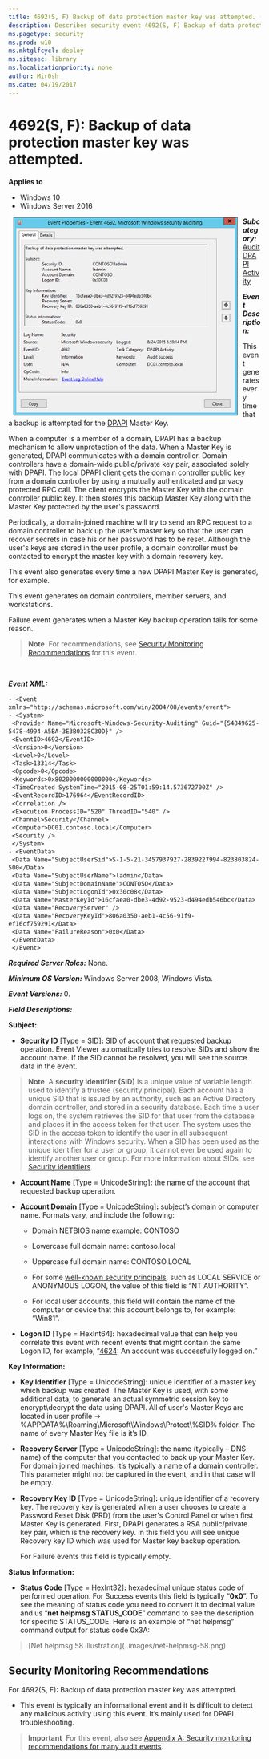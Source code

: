 ```yaml
---
title: 4692(S, F) Backup of data protection master key was attempted. (Windows 10)
description: Describes security event 4692(S, F) Backup of data protection master key was attempted.
ms.pagetype: security
ms.prod: w10
ms.mktglfcycl: deploy
ms.sitesec: library
ms.localizationpriority: none
author: Mir0sh
ms.date: 04/19/2017
---
```


# 4692(S, F): Backup of data protection master key was attempted.

**Applies to**
-   Windows 10
-   Windows Server 2016


<img src="images/event-4692.png" alt="Event 4692 illustration" width="448" height="396" hspace="10" align="left" />

***Subcategory:***&nbsp;[Audit DPAPI Activity](audit-dpapi-activity.md)

***Event Description:***

This event generates every time that a backup is attempted for the [DPAPI](https://msdn.microsoft.com/library/ms995355.aspx) Master Key.

When a computer is a member of a domain, DPAPI has a backup mechanism to allow unprotection of the data. When a Master Key is generated, DPAPI communicates with a domain controller. Domain controllers have a domain-wide public/private key pair, associated solely with DPAPI. The local DPAPI client gets the domain controller public key from a domain controller by using a mutually authenticated and privacy protected RPC call. The client encrypts the Master Key with the domain controller public key. It then stores this backup Master Key along with the Master Key protected by the user's password.

Periodically, a domain-joined machine will try to send an RPC request to a domain controller to back up the user’s master key so that the user can recover secrets in case his or her password has to be reset. Although the user's keys are stored in the user profile, a domain controller must be contacted to encrypt the master key with a domain recovery key.

This event also generates every time a new DPAPI Master Key is generated, for example.

This event generates on domain controllers, member servers, and workstations.

Failure event generates when a Master Key backup operation fails for some reason.

> **Note**&nbsp;&nbsp;For recommendations, see [Security Monitoring Recommendations](#security-monitoring-recommendations) for this event.

<br clear="all">

***Event XML:***
```
- <Event xmlns="http://schemas.microsoft.com/win/2004/08/events/event">
- <System>
 <Provider Name="Microsoft-Windows-Security-Auditing" Guid="{54849625-5478-4994-A5BA-3E3B0328C30D}" /> 
 <EventID>4692</EventID> 
 <Version>0</Version> 
 <Level>0</Level> 
 <Task>13314</Task> 
 <Opcode>0</Opcode> 
 <Keywords>0x8020000000000000</Keywords> 
 <TimeCreated SystemTime="2015-08-25T01:59:14.573672700Z" /> 
 <EventRecordID>176964</EventRecordID> 
 <Correlation /> 
 <Execution ProcessID="520" ThreadID="540" /> 
 <Channel>Security</Channel> 
 <Computer>DC01.contoso.local</Computer> 
 <Security /> 
 </System>
- <EventData>
 <Data Name="SubjectUserSid">S-1-5-21-3457937927-2839227994-823803824-500</Data> 
 <Data Name="SubjectUserName">ladmin</Data> 
 <Data Name="SubjectDomainName">CONTOSO</Data> 
 <Data Name="SubjectLogonId">0x30c08</Data> 
 <Data Name="MasterKeyId">16cfaea0-dbe3-4d92-9523-d494edb546bc</Data> 
 <Data Name="RecoveryServer" /> 
 <Data Name="RecoveryKeyId">806a0350-aeb1-4c56-91f9-ef16cf759291</Data> 
 <Data Name="FailureReason">0x0</Data> 
 </EventData>
 </Event>

```

***Required Server Roles:*** None.

***Minimum OS Version:*** Windows Server 2008, Windows Vista.

***Event Versions:*** 0.

***Field Descriptions:***

**Subject:**

-   **Security ID** \[Type = SID\]**:** SID of account that requested backup operation. Event Viewer automatically tries to resolve SIDs and show the account name. If the SID cannot be resolved, you will see the source data in the event.

> **Note**&nbsp;&nbsp;A **security identifier (SID)** is a unique value of variable length used to identify a trustee (security principal). Each account has a unique SID that is issued by an authority, such as an Active Directory domain controller, and stored in a security database. Each time a user logs on, the system retrieves the SID for that user from the database and places it in the access token for that user. The system uses the SID in the access token to identify the user in all subsequent interactions with Windows security. When a SID has been used as the unique identifier for a user or group, it cannot ever be used again to identify another user or group. For more information about SIDs, see [Security identifiers](/windows/access-protection/access-control/security-identifiers).

-   **Account Name** \[Type = UnicodeString\]**:** the name of the account that requested backup operation.

-   **Account Domain** \[Type = UnicodeString\]**:** subject’s domain or computer name. Formats vary, and include the following:

    -   Domain NETBIOS name example: CONTOSO

    -   Lowercase full domain name: contoso.local

    -   Uppercase full domain name: CONTOSO.LOCAL

    -   For some [well-known security principals](https://support.microsoft.com/en-us/kb/243330), such as LOCAL SERVICE or ANONYMOUS LOGON, the value of this field is “NT AUTHORITY”.

    -   For local user accounts, this field will contain the name of the computer or device that this account belongs to, for example: “Win81”.

-   **Logon ID** \[Type = HexInt64\]**:** hexadecimal value that can help you correlate this event with recent events that might contain the same Logon ID, for example, “[4624](event-4624.md): An account was successfully logged on.”

**Key Information:**

-   **Key Identifier** \[Type = UnicodeString\]: unique identifier of a master key which backup was created. The Master Key is used, with some additional data, to generate an actual symmetric session key to encrypt\\decrypt the data using DPAPI. All of user's Master Keys are located in user profile -&gt; %APPDATA%\\Roaming\\Microsoft\\Windows\\Protect\\%SID% folder. The name of every Master Key file is it’s ID.

-   **Recovery Server** \[Type = UnicodeString\]: the name (typically – DNS name) of the computer that you contacted to back up your Master Key. For domain joined machines, it’s typically a name of a domain controller. This parameter might not be captured in the event, and in that case will be empty.

-   **Recovery Key ID** \[Type = UnicodeString\]**:** unique identifier of a recovery key. The recovery key is generated when a user chooses to create a Password Reset Disk (PRD) from the user's Control Panel or when first Master Key is generated. First, DPAPI generates a RSA public/private key pair, which is the recovery key. In this field you will see unique Recovery key ID which was used for Master key backup operation.

    For Failure events this field is typically empty.

**Status Information:**

-   **Status Code** \[Type = HexInt32\]**:** hexadecimal unique status code of performed operation. For Success events this field is typically “**0x0**”. To see the meaning of status code you need to convert it to decimal value and us “**net helpmsg STATUS\_CODE**” command to see the description for specific STATUS\_CODE. Here is an example of “net helpmsg” command output for status code 0x3A:

> \[Net helpmsg 58 illustration](..images/net-helpmsg-58.png)

## Security Monitoring Recommendations

For 4692(S, F): Backup of data protection master key was attempted.

-   This event is typically an informational event and it is difficult to detect any malicious activity using this event. It’s mainly used for DPAPI troubleshooting.

> **Important**&nbsp;&nbsp;For this event, also see [Appendix A: Security monitoring recommendations for many audit events](appendix-a-security-monitoring-recommendations-for-many-audit-events.md).

